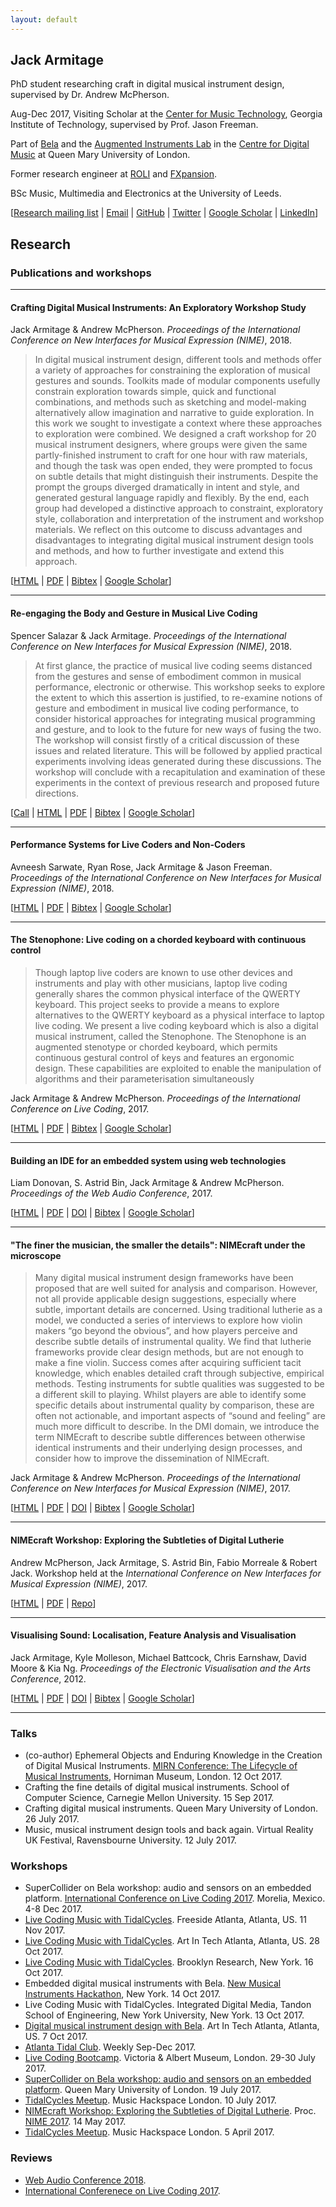 ```yaml
---
layout: default
---
```


## Jack Armitage

PhD student researching craft in digital musical instrument design, supervised by Dr. Andrew McPherson.

Aug-Dec 2017, Visiting Scholar at the [Center for Music Technology](http://gtcmt.gatech.edu), Georgia Institute of Technology, supervised by Prof. Jason Freeman.

Part of [Bela](http://bela.io) and the [Augmented Instruments Lab](http://instrumentslab.org) in the [Centre for Digital Music](http://c4dm.eecs.qmul.ac.uk) at Queen Mary University of London. 

Former research engineer at [ROLI](http://roli.com) and [FXpansion](http://fxpansion.com).

BSc Music, Multimedia and Electronics at the University of Leeds.

[[Research mailing list](http://eepurl.com/dgZ-yH) | [Email](mailto:jack@jackarmitage.com) | [GitHub](http://github.com/jarmitage) | [Twitter](http://twitter.com/jdkarmitage) | [Google Scholar](https://scholar.google.com/citations?user=APvoBhUAAAAJ) | [LinkedIn](https://www.linkedin.com/in/jackarmitage/)]

## Research

### Publications and workshops

-----

#### Crafting Digital Musical Instruments: An Exploratory Workshop Study

Jack Armitage & Andrew McPherson. _Proceedings of the International Conference on New Interfaces for Musical Expression (NIME)_, 2018.

> In digital musical instrument design, different tools and methods offer a variety of approaches for constraining the exploration of musical gestures and sounds. Toolkits made of modular components usefully constrain exploration towards simple, quick and functional combinations, and methods such as sketching and model-making alternatively allow imagination and narrative to guide exploration. In this work we sought to investigate a context where these approaches to exploration were combined. We designed a craft workshop for 20 musical instrument designers, where groups were given the same partly-finished instrument to craft for one hour with raw materials, and though the task was open ended, they were prompted to focus on subtle details that might distinguish their instruments. Despite the prompt the groups diverged dramatically in intent and style, and generated gestural language rapidly and flexibly. By the end, each group had developed a distinctive approach to constraint, exploratory style, collaboration and interpretation of the instrument and workshop materials. We reflect on this outcome to discuss advantages and disadvantages to integrating digital musical instrument design tools and methods, and how to further investigate and extend this approach.

[[HTML]() | [PDF](https://www.researchgate.net/profile/Jack_Armitage/publication/324783048_Crafting_Digital_Musical_Instruments_An_Exploratory_Workshop_Study/links/5ae4f89c0f7e9b9793c5ff17/Crafting-Digital-Musical-Instruments-An-Exploratory-Workshop-Study.pdf) | [Bibtex]() | [Google Scholar](https://scholar.google.co.uk/citations?user=APvoBhUAAAAJ)]

-----

#### Re-engaging the Body and Gesture in Musical Live Coding

Spencer Salazar & Jack Armitage. _Proceedings of the International Conference on New Interfaces for Musical Expression (NIME)_, 2018.

> At first glance, the practice of musical live coding seems distanced from the gestures and sense of embodiment common in musical performance, electronic or otherwise. This workshop seeks to explore the extent to which this assertion is justified, to re-examine notions of gesture and embodiment in musical live coding performance, to consider historical approaches for integrating musical programming and gesture, and to look to the future for new ways of fusing the two. The workshop will consist firstly of a critical discussion of these issues and related literature. This will be followed by applied practical experiments involving ideas generated during these discussions. The workshop will conclude with a recapitulation and examination of these experiments in the context of previous research and proposed future directions.

[[Call](https://embodiedlivecoding.github.io/nime2018-workshop/) | [HTML](https://embodiedlivecoding.github.io/nime2018-workshop/workshop-paper.html) | [PDF](https://www.researchgate.net/profile/Jack_Armitage/publication/324783054_Re-engaging_the_Body_and_Gesture_in_Musical_Live_Coding/links/5ae2096aa6fdcc9139a0e128/Re-engaging-the-Body-and-Gesture-in-Musical-Live-Coding.pdf) | [Bibtex]() | [Google Scholar](https://scholar.google.co.uk/citations?user=APvoBhUAAAAJ)]

-----

#### Performance Systems for Live Coders and Non-Coders

Avneesh Sarwate, Ryan Rose, Jack Armitage & Jason Freeman. _Proceedings of the International Conference on New Interfaces for Musical Expression (NIME)_, 2018.

[[HTML]() | [PDF]() | [Bibtex]() | [Google Scholar](https://scholar.google.co.uk/citations?user=APvoBhUAAAAJ)]

-----

#### The Stenophone: Live coding on a chorded keyboard with continuous control

> Though laptop live coders are known to use other devices and instruments and play with other musicians, laptop live coding generally shares the common physical interface of the QWERTY keyboard. This project seeks to provide a means to explore alternatives to the QWERTY keyboard as a physical interface to laptop live coding. We present a live coding keyboard which is also a digital musical instrument, called the Stenophone. The Stenophone is an augmented stenotype or chorded keyboard, which permits continuous gestural control of keys and features an ergonomic design. These capabilities are exploited to enable the manipulation of algorithms and their parameterisation simultaneously

Jack Armitage & Andrew McPherson. _Proceedings of the International Conference on Live Coding_, 2017.

[[HTML]() | [PDF](https://www.researchgate.net/profile/Jack_Armitage/publication/321753354_The_Stenophone_live_coding_on_a_chorded_keyboard_with_continuous_control/links/5a2fe340458515a13d851aee/The-Stenophone-live-coding-on-a-chorded-keyboard-with-continuous-control.pdf) | [Bibtex]() | [Google Scholar](https://scholar.google.co.uk/citations?user=APvoBhUAAAAJ)]

-----

#### Building an IDE for an embedded system using web technologies

Liam Donovan, S. Astrid Bin, Jack Armitage & Andrew McPherson. _Proceedings of the Web Audio Conference_, 2017.

[[HTML]() | [PDF]() | [DOI]() | [Bibtex]() | [Google Scholar](https://scholar.google.co.uk/citations?user=APvoBhUAAAAJ)]

-----

#### "The finer the musician, the smaller the details": NIMEcraft under the microscope

> Many digital musical instrument design frameworks have been proposed that are well suited for analysis and comparison. However, not all provide applicable design suggestions, especially where subtle, important details are concerned. Using traditional lutherie as a model, we conducted a series of interviews to explore how violin makers “go beyond the obvious”, and how players perceive and describe subtle details of instrumental quality. We find that lutherie frameworks provide clear design methods, but are not enough to make a fine violin. Success comes after acquiring sufficient tacit knowledge, which enables detailed craft through subjective, empirical methods. Testing instruments for subtle qualities was suggested to be a different skill to playing. Whilst players are able to identify some specific details about instrumental quality by comparison, these are often not actionable, and important aspects of “sound and feeling” are much more difficult to describe. In the DMI domain, we introduce the term NIMEcraft to describe subtle differences between otherwise identical instruments and their underlying design processes, and consider how to improve the dissemination of NIMEcraft.

Jack Armitage & Andrew McPherson. _Proceedings of the International Conference on New Interfaces for Musical Expression (NIME)_, 2017.

[[HTML]() | [PDF](https://qmro.qmul.ac.uk/xmlui/bitstream/handle/123456789/22883/Armitage%20The%20finer%20the%20musician%202017%20Published.pdf?sequence=1) | [DOI]() | [Bibtex]() | [Google Scholar](https://scholar.google.co.uk/citations?user=APvoBhUAAAAJ)]

-----

#### NIMEcraft Workshop: Exploring the Subtleties of Digital Lutherie

Andrew McPherson, Jack Armitage, S. Astrid Bin, Fabio Morreale & Robert Jack. Workshop held at the _International Conference on New Interfaces for Musical Expression (NIME)_, 2017.

[[HTML]() | [PDF]() | [Repo](https://github.com/AugmentedInstrumentsLab/NIMEcraftWorkshop)]

-----

#### Visualising Sound: Localisation, Feature Analysis and Visualisation

Jack Armitage, Kyle Molleson, Michael Battcock, Chris Earnshaw, David Moore & Kia Ng. _Proceedings of the Electronic Visualisation and the Arts Conference_, 2012.

[[HTML]() | [PDF]() | [DOI]() | [Bibtex]() | [Google Scholar](https://scholar.google.co.uk/citations?user=APvoBhUAAAAJ)]

-----

### Talks

- (co-author) Ephemeral Objects and Enduring Knowledge in the Creation of Digital Musical Instruments. [MIRN Conference: The Lifecycle of Musical Instruments](https://mirn.org.uk/events/), Horniman Museum, London. 12 Oct 2017.
- Crafting the fine details of digital musical instruments. School of Computer Science, Carnegie Mellon University. 15 Sep 2017.
- Crafting digital musical instruments. Queen Mary University of London. 26 July 2017.
- Music, musical instrument design tools and back again. Virtual Reality UK Festival, Ravensbourne University. 12 July 2017.

### Workshops
- SuperCollider on Bela workshop: audio and sensors on an embedded platform. [International Conference on Live Coding 2017](http://iclc.livecodenetwork.org/2017/). Morelia, Mexico. 4-8 Dec 2017.
- [Live Coding Music with TidalCycles](https://www.meetup.com/Freeside-Atlanta/events/242906624/). Freeside Atlanta, Atlanta, US. 11 Nov 2017.
- [Live Coding Music with TidalCycles](https://www.meetup.com/Art-in-Tech-Atlanta/events/244453795/). Art In Tech Atlanta, Atlanta, US. 28 Oct 2017.
- [Live Coding Music with TidalCycles](https://livecoding.eventbrite.com/?aff=ja). Brooklyn Research, New York. 16 Oct 2017.
- Embedded digital musical instruments with Bela. [New Musical Instruments Hackathon](http://monthlymusichackathon.org/post/163742188892/new-musical-instruments-hackathon), New York. 14 Oct 2017.
- Live Coding Music with TidalCycles. Integrated Digital Media, Tandon School of Engineering, New York University, New York. 13 Oct 2017.
- [Digital musical instrument design with Bela](https://www.meetup.com/Art-in-Tech-Atlanta/events/243893291/). Art In Tech Atlanta, Atlanta, US. 7 Oct 2017.
- [Atlanta Tidal Club](https://tidalclub.github.io/atlanta). Weekly Sep-Dec 2017.
- [Live Coding Bootcamp](https://www.vam.ac.uk/event/pAOm6b3M/live-coding-bootcamp-july-2017). Victoria & Albert Museum, London. 29-30 July 2017.
- [SuperCollider on Bela workshop: audio and sensors on an embedded platform](https://www.eventbrite.co.uk/e/supercollider-on-bela-workshop-audio-and-sensors-on-an-embedded-platform-tickets-35688190338#). Queen Mary University of London. 19 July 2017.
- [TidalCycles Meetup](http://musichackspace.org/events/meetup-tidalcycles-calum-gunn-2/). Music Hackspace London. 10 July 2017.
- [NIMEcraft Workshop: Exploring the Subtleties of Digital Lutherie](https://github.com/AugmentedInstrumentsLab/NIMEcraftWorkshop). Proc. [NIME 2017](http://nime2017.org). 14 May 2017.
- [TidalCycles Meetup](http://musichackspace.org/events/music-hackspace-presents-first-london-tidalcycles-meetup/). Music Hackspace London. 5 April 2017.

### Reviews

- [Web Audio Conference 2018](http://webaudioconf.com/).
- [International Conferenece on Live Coding 2017](http://iclc.livecodenetwork.org/2017/).
